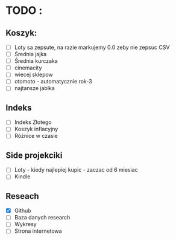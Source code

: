 # TODO :
## Koszyk:
- [ ] Loty sa zepsute, na razie markujemy 0.0 zeby nie zepsuc CSV
- [ ] Średnia jajka
- [ ] Średnia kurczaka
- [ ] cinemacity
- [ ] wiecej sklepow
- [ ] otomoto - automatycznie rok-3
- [ ] najtansze jablka

## Indeks
- [ ] Indeks Złotego
- [ ] Koszyk inflacyjny
- [ ] Różnice w czasie

## Side projekciki
- [ ] Loty - kiedy najlepiej kupic - zaczac od 6 miesiac
- [ ] Kindle

## Reseach
- [x] Github
- [ ] Baza danych research
- [ ] Wykresy
- [ ] Strona internetowa
